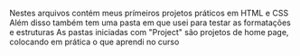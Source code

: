 Nestes arquivos contém meus prímeiros projetos práticos em HTML e CSS
Além disso também tem uma pasta em que usei para testar as formatações e estruturas
As pastas iniciadas com "Project" são projetos de home page, colocando em prática o que aprendi no curso
